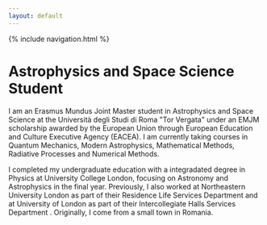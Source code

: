 ```yaml
---
layout: default
---
```


 {% include navigation.html %}

# Astrophysics and Space Science Student

I am an Erasmus Mundus Joint Master student in Astrophysics and Space Science at the Università degli Studi di Roma "Tor Vergata" under an EMJM scholarship awarded by the European Union through European Education and Culture Executive Agency (EACEA). I am currently taking courses in Quantum Mechanics, Modern Astrophysics, Mathematical Methods, Radiative Processes and Numerical Methods.

I completed my undergraduate education with a integradated degree in Physics at University College London, focusing on Astronomy and Astrophysics in the final year. Previously, I also worked at Northeastern University London as part of their Residence Life Services Department and at University of London as part of their Intercollegiate Halls Services Department . Originally, I come from a small town in Romania.
